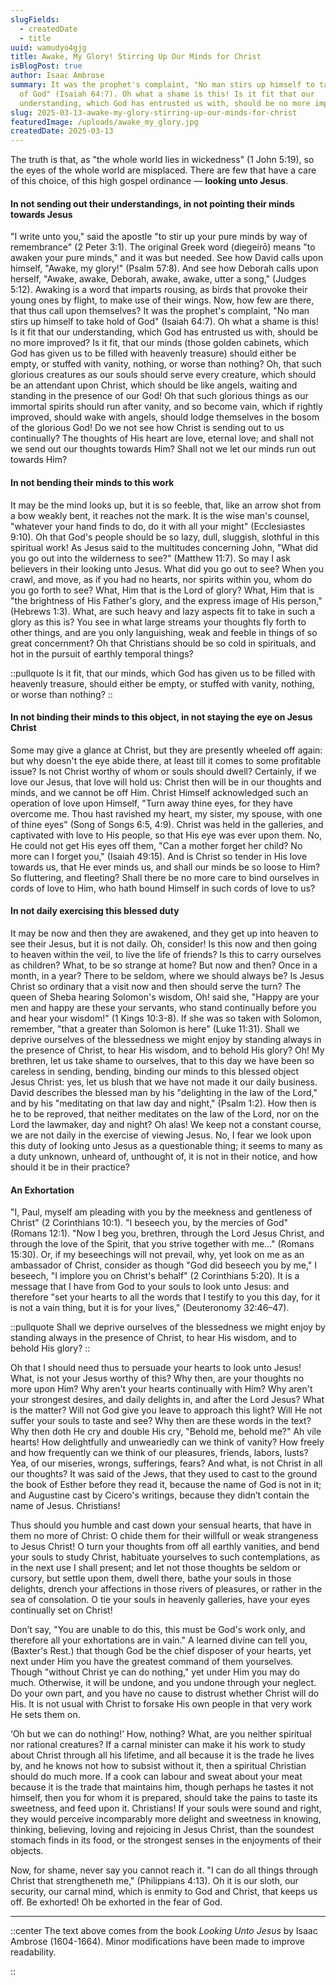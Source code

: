 ```yaml
---
slugFields:
  - createdDate
  - title
uuid: wamudyo4gjg
title: Awake, My Glory! Stirring Up Our Minds for Christ
isBlogPost: true
author: Isaac Ambrose
summary: It was the prophet's complaint, "No man stirs up himself to take hold
  of God" (Isaiah 64:7). Oh what a shame is this! Is it fit that our
  understanding, which God has entrusted us with, should be no more improved?
slug: 2025-03-13-awake-my-glory-stirring-up-our-minds-for-christ
featuredImage: /uploads/awake_my_glory.jpg
createdDate: 2025-03-13
---
```

The truth is that, as "the whole world lies in wickedness" (1 John 5:19), so the eyes of the whole world are misplaced. There are few that have a care of this choice, of this high gospel ordinance — **looking unto Jesus**.

#### In not sending out their understandings, in not pointing their minds towards Jesus

"I write unto you," said the apostle "to stir up your pure minds by way of remembrance" (2 Peter 3:1). The original Greek word (diegeírō) means "to awaken your pure minds," and it was but needed. See how David calls upon himself, "Awake, my glory!" (Psalm 57:8). And see how Deborah calls upon herself, "Awake, awake, Deborah, awake, awake, utter a song," (Judges 5:12). Awaking is a word that imparts rousing, as birds that provoke their young ones by flight, to make use of their wings. Now, how few are there, that thus call upon themselves? It was the prophet's complaint, "No man stirs up himself to take hold of God" (Isaiah 64:7). Oh what a shame is this! Is it fit that our understanding, which God has entrusted us with, should be no more improved? Is it fit, that our minds (those golden cabinets, which God has given us to be filled with heavenly treasure) should either be empty, or stuffed with vanity, nothing, or worse than nothing? Oh, that such glorious creatures as our souls should serve every creature, which should be an attendant upon Christ, which should be like angels, waiting and standing in the presence of our God! Oh that such glorious things as our immortal spirits should run after vanity, and so become vain, which if rightly improved, should wake with angels, should lodge themselves in the bosom of the glorious God! Do we not see how Christ is sending out to us continually? The thoughts of His heart are love, eternal love; and shall not we send out our thoughts towards Him? Shall not we let our minds run out towards Him?

#### In not bending their minds to this work

It may be the mind looks up, but it is so feeble, that, like an arrow shot from a bow weakly bent, it reaches not the mark. It is the wise man's counsel, "whatever your hand finds to do, do it with all your might" (Ecclesiastes 9:10). Oh that God's people should be so lazy, dull, sluggish, slothful in this spiritual work! As Jesus said to the multitudes concerning John, "What did you go out into the wilderness to see?" (Matthew 11:7). So may I ask believers in their looking unto Jesus. What did you go out to see? When you crawl, and move, as if you had no hearts, nor spirits within you, whom do you go forth to see? What, Him that is the Lord of glory? What, Him that is "the brightness of His Father's glory, and the express image of His person," (Hebrews 1:3). What, are such heavy and lazy aspects fit to take in such a glory as this is? You see in what large streams your thoughts fly forth to other things, and are you only languishing, weak and feeble in things of so great concernment? Oh that Christians should be so cold in spirituals, and hot in the pursuit of earthly temporal things?

::pullquote
Is it fit, that our minds, which God has given us to be filled with heavenly treasure, should either be empty, or stuffed with vanity, nothing, or worse than nothing?
::

#### In not binding their minds to this object, in not staying the eye on Jesus Christ

Some may give a glance at Christ, but they are presently wheeled off again: but why doesn't the eye abide there, at least till it comes to some profitable issue? Is not Christ worthy of whom or souls should dwell? Certainly, if we love our Jesus, that love will hold us: Christ then will be in our thoughts and minds, and we cannot be off Him. Christ Himself acknowledged such an operation of love upon Himself, "Turn away thine eyes, for they have overcome me. Thou hast ravished my heart, my sister, my spouse, with one of thine eyes" (Song of Songs 6:5, 4:9). Christ was held in the galleries, and captivated with love to His people, so that His eye was ever upon them. No, He could not get His eyes off them, "Can a mother forget her child? No more can I forget you," (Isaiah 49:15). And is Christ so tender in His love towards us, that He ever minds us, and shall our minds be so loose to Him? So fluttering, and fleeting? Shall there be no more care to bind ourselves in cords of love to Him, who hath bound Himself in such cords of love to us?

#### In not daily exercising this blessed duty

It may be now and then they are awakened, and they get up into heaven to see their Jesus, but it is not daily. Oh, consider! Is this now and then going to heaven within the veil, to live the life of friends? Is this to carry ourselves as children? What, to be so strange at home? But now and then? Once in a month, in a year? There to be seldom, where we should always be? Is Jesus Christ so ordinary that a visit now and then should serve the turn? The queen of Sheba hearing Solomon's wisdom, Oh! said she, "Happy are your men and happy are these your servants, who stand continually before you and hear your wisdom!" (1 Kings 10:3-8). If she was so taken with Solomon, remember, "that a greater than Solomon is here" (Luke 11:31). Shall we deprive ourselves of the blessedness we might enjoy by standing always in the presence of Christ, to hear His wisdom, and to behold His glory? Oh! My brethren, let us take shame to ourselves, that to this day we have been so careless in sending, bending, binding our minds to this blessed object Jesus Christ: yes, let us blush that we have not made it our daily business. David describes the blessed man by his "delighting in the law of the Lord," and by his "meditating on that law day and night," (Psalm 1:2). How then is he to be reproved, that neither meditates on the law of the Lord, nor on the Lord the lawmaker, day and night? Oh alas! We keep not a constant course, we are not daily in the exercise of viewing Jesus. No, I fear we look upon this duty of looking unto Jesus as a questionable thing; it seems to many as a duty unknown, unheard of, unthought of, it is not in their notice, and how should it be in their practice?

#### An Exhortation

"I, Paul, myself am pleading with you by the meekness and gentleness of Christ" (2 Corinthians 10:1). "I beseech you, by the mercies of God" (Romans 12:1). "Now I beg you, brethren, through the Lord Jesus Christ, and through the love of the Spirit, that you strive together with me..." (Romans 15:30). Or, if my beseechings will not prevail, why, yet look on me as an ambassador of Christ, consider as though "God did beseech you by me," I beseech, "I implore you on Christ's behalf" (2 Corinthians 5:20). It is a message that I have from God to your souls to look unto Jesus: and therefore "set your hearts to all the words that I testify to you this day, for it is not a vain thing, but it is for your lives," (Deuteronomy 32:46–47).

::pullquote
Shall we deprive ourselves of the blessedness we might enjoy by standing always in the presence of Christ, to hear His wisdom, and to behold His glory?
::

Oh that I should need thus to persuade your hearts to look unto Jesus! What, is not your Jesus worthy of this? Why then, are your thoughts no more upon Him? Why aren't your hearts continually with Him? Why aren't your strongest desires, and daily delights in, and after the Lord Jesus? What is the matter? Will not God give you leave to approach this light? Will He not suffer your souls to taste and see? Why then are these words in the text? Why then doth He cry and double His cry, "Behold me, behold me?" Ah vile hearts! How delightfully and unweariedly can we think of vanity? How freely and how frequently can we think of our pleasures, friends, labors, lusts? Yea, of our miseries, wrongs, sufferings, fears? And what, is not Christ in all our thoughts? It was said of the Jews, that they used to cast to the ground the book of Esther before they read it, because the name of God is not in it; and Augustine cast by Cicero's writings, because they didn’t contain the name of Jesus. Christians!

Thus should you humble and cast down your sensual hearts, that have in them no more of Christ: O chide them for their willfull or weak strangeness to Jesus Christ! O turn your thoughts from off all earthly vanities, and bend your souls to study Christ, habituate yourselves to such contemplations, as in the next use I shall present; and let not those thoughts be seldom or cursory, but settle upon them, dwell there, bathe your souls in those delights, drench your affections in those rivers of pleasures, or rather in the sea of consolation. O tie your souls in heavenly galleries, have your eyes continually set on Christ!

Don’t say, "You are unable to do this, this must be God's work only, and therefore all your exhortations are in vain." A learned divine can tell you, (Baxter's Rest.) that though God be the chief disposer of your hearts, yet next under Him you have the greatest command of them yourselves. Though "without Christ ye can do nothing," yet under Him you may do much. Otherwise, it will be undone, and you undone through your neglect. Do your own part, and you have no cause to distrust whether Christ will do His. It is not usual with Christ to forsake His own people in that very work He sets them on.

‘Oh but we can do nothing!’ How, nothing? What, are you neither spiritual nor rational creatures? If a carnal minister can make it his work to study about Christ through all his lifetime, and all because it is the trade he lives by, and he knows not how to subsist without it, then a spiritual Christian should do much more. If a cook can labour and sweat about your meat because it is the trade that maintains him, though perhaps he tastes it not himself, then you for whom it is prepared, should take the pains to taste its sweetness, and feed upon it. Christians! If your souls were sound and right, they would perceive incomparably more delight and sweetness in knowing, thinking, believing, loving and rejoicing in Jesus Christ, than the soundest stomach finds in its food, or the strongest senses in the enjoyments of their objects.

Now, for shame, never say you cannot reach it. "I can do all things through Christ that strengtheneth me," (Philippians 4:13). Oh it is our sloth, our security, our carnal mind, which is enmity to God and Christ, that keeps us off. Be exhorted! Oh be exhorted in the fear of God.

- - -

::center
The text above comes from the book *Looking Unto Jesus* by Isaac Ambrose (1604-1664). Minor modifications have been made to improve readability.

::
